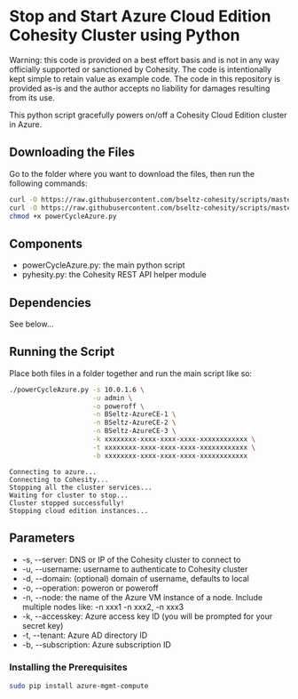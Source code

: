 # Stop and Start Azure Cloud Edition Cohesity Cluster using Python

Warning: this code is provided on a best effort basis and is not in any way officially supported or sanctioned by Cohesity. The code is intentionally kept simple to retain value as example code. The code in this repository is provided as-is and the author accepts no liability for damages resulting from its use.

This python script gracefully powers on/off a Cohesity Cloud Edition cluster in Azure.

## Downloading the Files

Go to the folder where you want to download the files, then run the following commands:

```bash
curl -O https://raw.githubusercontent.com/bseltz-cohesity/scripts/master/python/powerCycleAzure/powerCycleAzure.py
curl -O https://raw.githubusercontent.com/bseltz-cohesity/scripts/master/python/powerCycleAzure/pyhesity.py
chmod +x powerCycleAzure.py
```

## Components

* powerCycleAzure.py: the main python script
* pyhesity.py: the Cohesity REST API helper module

## Dependencies

See below...

## Running the Script

Place both files in a folder together and run the main script like so:

```bash
./powerCycleAzure.py -s 10.0.1.6 \
                     -u admin \
                     -o poweroff \
                     -n BSeltz-AzureCE-1 \
                     -n BSeltz-AzureCE-2 \
                     -n BSeltz-AzureCE-3 \
                     -k xxxxxxxx-xxxx-xxxx-xxxx-xxxxxxxxxxxx \
                     -t xxxxxxxx-xxxx-xxxx-xxxx-xxxxxxxxxxxx \
                     -b xxxxxxxx-xxxx-xxxx-xxxx-xxxxxxxxxxxx
```

```text
Connecting to azure...
Connecting to Cohesity...
Stopping all the cluster services...
Waiting for cluster to stop...
Cluster stopped successfully!
Stopping cloud edition instances...
```

## Parameters

* -s, --server: DNS or IP of the Cohesity cluster to connect to
* -u, --username: username to authenticate to Cohesity cluster
* -d, --domain: (optional) domain of username, defaults to local
* -o, --operation: poweron or poweroff
* -n, --node: the name of the Azure VM instance of a node. Include multiple nodes like: -n xxx1 -n xxx2, -n xxx3
* -k, --accesskey: Azure access key ID (you will be prompted for your secret key)
* -t, --tenant: Azure AD directory ID
* -b, --subscription: Azure subscription ID

### Installing the Prerequisites

```bash
sudo pip install azure-mgmt-compute
```
